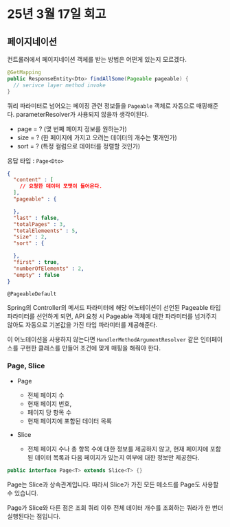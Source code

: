 # 25년 3월 17일 회고

## 페이지네이션
컨트롤러에서 페이지네이션 객체를 받는 방법은 어떤게 있는지 모르겠다.
```java
@GetMapping
public ResponseEntity<Dto> findAllSome(Pageable pageable) {
  // serivce layer method invoke
}
```
쿼리 파라미터로 넘어오는 페이징 관련 정보들을 `Pageable` 객체로 자동으로 매핑해준다. parameterResolver가 사용되지 않을까 생각이된다.
- page = ? (몇 번째 페이지 정보를 원하는가)
- size = ? (한 페이지에 가지고 오려는 데이터의 개수는 몇개인가)
- sort = ? (특정 컬럼으로 데이터를 정렬할 것인가)

응답 타입 : `Page<Dto>`
```json
{
  "content" : [
    // 요청한 데이터 포맷이 들어온다.
  ],
  "pageable" : {

  },
  "last" : false,
  "totalPages" : 3,
  "totalElemeents" : 5,
  "size" : 2,
  "sort" : {

  },
  "first" : true,
  "numberOfElements" : 2,
  "empty" : false
}
```

`@PageableDefault`

Spring의 Controller의 메서드 파라미터에 해당 어노테이션이 선언된 Pageable 타입 파라미터를 선언하게 되면, API 요청 시 Pageable 객체에 대한 파라미터를 넘겨주지 않아도 자동으로 기본값을 가진 타입 파라미터를 제공해준다.

이 어노테이션을 사용하지 않는다면 `HandlerMethodArgumentResolver` 같은 인터페이스를 구현한 클래스를 만들어 조건에 맞게 매핑을 해줘야 한다.



### Page, Slice
- Page
  - 전체 페이지 수
  - 현재 페이지 번호,
  - 페이지 당 항목 수
  - 현재 페이지에 포함된 데이터 목록

- Slice
  - 전체 페이지 수나 총 항목 수에 대한 정보를 제공하지 않고, 현재 페이지에 포함된 데이터 목록과 다음 페이지가 있는지 여부에 대한 정보만 제공한다.

```java
public interface Page<T> extends Slice<T> {}
```
Page는 Slice과 상속관계입니다. 따라서 Slice가 가진 모든 메소드를 Page도 사용할 수 있습니다.

Page가 Slice와 다른 점은 조회 쿼리 이후 전체 데이터 개수를 조회하는 쿼라가 한 번더 실행된다는 점입니다.